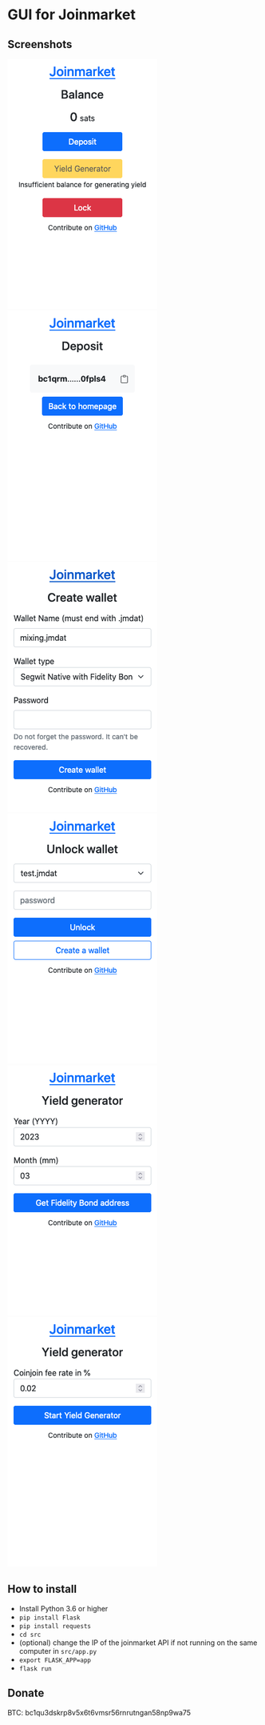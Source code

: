 # GUI for Joinmarket

## Screenshots

<img src="images/balance.png" alt="Balance">
<img src="images/deposit.png" alt="Deposit">
<img src="images/create-wallet.png" alt="Create">
<img src="images/unlock.png" alt="Unlock">
<img src="images/create-fb.png" alt="Unlock">
<img src="images/start-yg.png" alt="Unlock">

## How to install

- Install Python 3.6 or higher
- `pip install Flask`
- `pip install requests`
- `cd src`
- (optional) change the IP of the joinmarket API if not running on the same computer in `src/app.py`
- `export FLASK_APP=app`
- `flask run`

## Donate

BTC: bc1qu3dskrp8v5x6t6vmsr56rnrutngan58np9wa75
